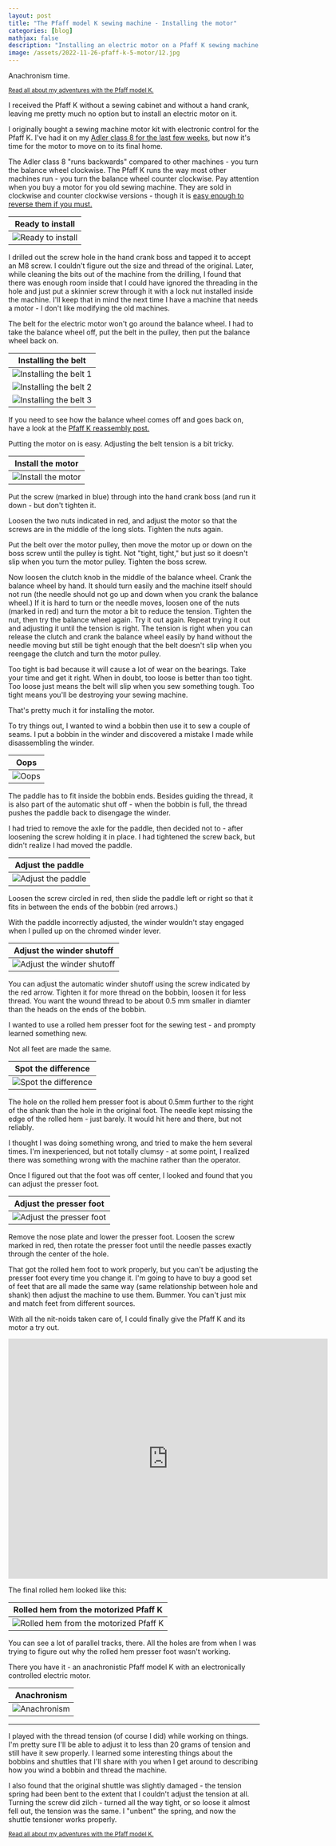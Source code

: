 ```yaml
---
layout: post
title: "The Pfaff model K sewing machine - Installing the motor"
categories: [blog]
mathjax: false
description: "Installing an electric motor on a Pfaff K sewing machine then fixing a couple of small problems."
image: /assets/2022-11-26-pfaff-k-5-motor/12.jpg
---
```

Anachronism time.

<sub>[Read all about my adventures with the Pfaff model K.](pfaff-k-toc)</sub> 

I received the Pfaff K without a sewing cabinet and without a hand crank, leaving me pretty much no option but to install an electric motor on it.

I originally bought a sewing machine motor kit with electronic control for the Pfaff K.  I've had it on my [Adler class 8 for the last few weeks,](sewingmachinemotor) but now it's time for the motor to move on to its final home.

The Adler class 8 "runs backwards" compared to other machines - you turn the balance wheel clockwise.  The Pfaff K runs the way most other machines run - you turn the balance wheel counter clockwise.  Pay attention when you buy a motor for you old sewing machine.  They are sold in clockwise and counter clockwise versions - though it is [easy enough to reverse them if you must.](universalmotor)

|Ready to install|
|----------------|
|![Ready to install](/assets/2022-11-26-pfaff-k-5-motor/1.jpg)|

I drilled out the screw hole in the hand crank boss and tapped it to accept an M8 screw.  I couldn't figure out the size and thread  of the original.  Later, while cleaning the bits out of the machine from the drilling, I found that there was enough room inside that I could have ignored the threading in the hole and just put a skinnier screw through it with a lock nut installed inside the machine.  I'll keep that in mind the next time I have a machine that needs a motor - I don't like modifying the old machines.

The belt for the electric motor won't go around the balance wheel.  I had to take the balance wheel off, put the belt in the pulley, then put the balance wheel back on.

|Installing the belt|
|-------------------|
|![Installing the belt 1](/assets/2022-11-26-pfaff-k-5-motor/2.jpg)|
|![Installing the belt 2](/assets/2022-11-26-pfaff-k-5-motor/3.jpg)|
|![Installing the belt 3](/assets/2022-11-26-pfaff-k-5-motor/4.jpg)|

If you need to see how the balance wheel comes off and goes back on, have a look at the [Pfaff K reassembly post.](pfaff-k-4-reassembly)

Putting the motor on is easy.  Adjusting the belt tension is a bit tricky.

|Install the motor|
|-----------------|
|![Install the motor](/assets/2022-11-26-pfaff-k-5-motor/5.jpg)|

Put the screw (marked in blue) through into the hand crank boss (and run it down - but don't tighten it.  

Loosen the two nuts indicated in red, and adjust the motor so that the screws are in the middle of the long slots.  Tighten the nuts again.

Put the belt over the motor pulley, then move the motor up or down on the boss screw until the pulley is tight.  Not "tight, tight," but just so it doesn't slip when you turn the motor pulley.  Tighten the boss screw.

Now loosen the clutch knob in the middle of the balance wheel.  Crank the balance wheel by hand.  It should turn easily and the machine itself should not run (the needle should not go up and down when you crank the balance wheel.)  If it is hard to turn or the needle moves, loosen one of the nuts (marked in red) and turn the motor a bit to reduce the tension.  Tighten the nut, then try the balance wheel again.  Try it out again.  Repeat trying it out and adjusting it until the tension is right.  The tension is right when you can release the clutch and crank the balance wheel easily by hand without the needle moving but still be tight enough that the belt doesn't slip when you reengage the clutch and turn the motor pulley.

Too tight is bad because it will cause a lot of wear on the bearings.  Take your time and get it right.  When in doubt, too loose is better than too tight.  Too loose just means the belt will slip when you sew something tough.  Too tight means you'll be destroying your sewing machine.

That's pretty much it for installing the motor.

To try things out, I wanted to wind a bobbin then use it to sew a couple of seams.  I put a bobbin in the winder and discovered a mistake I made while disassembling the winder.

|Oops|
|----|
|![Oops](/assets/2022-11-26-pfaff-k-5-motor/6.jpg)|

The paddle has to fit inside the bobbin ends.  Besides guiding the thread, it is also part of the automatic shut off - when the bobbin is full, the thread pushes the paddle back to disengage the winder.

I had tried to remove the axle for the paddle, then decided not to - after loosening the screw holding it in place.   I had tightened the screw back, but didn't realize I had moved the paddle.

|Adjust the paddle|
|-----------------|
|![Adjust the paddle](/assets/2022-11-26-pfaff-k-5-motor/7.jpg)|

Loosen the screw circled in red, then slide the paddle left or right so that it fits in between the ends of the bobbin (red arrows.)

With the paddle incorrectly adjusted, the winder wouldn't stay engaged when I pulled up on the chromed winder lever.

|Adjust the winder shutoff|
|-----------------|
|![Adjust the winder shutoff](/assets/2022-11-26-pfaff-k-5-motor/8.jpg)|

You can adjust the automatic winder shutoff using the screw indicated by the red arrow.  Tighten it for more thread on the bobbin, loosen it for less thread.  You want the wound thread to be about 0.5 mm smaller in diamter than the heads on the ends of the bobbin.

I wanted to use a rolled hem presser foot for the sewing test - and prompty learned something new.

Not all feet are made the same.

|Spot the difference|
|-------------------|
|![Spot the difference](/assets/2022-11-26-pfaff-k-5-motor/9.jpg)|

The hole on the rolled hem presser foot is about 0.5mm further to the right of the shank than the hole in the original foot.  The needle kept missing the edge of the rolled hem - just barely.  It would hit here and there, but not reliably.

I thought I was doing something wrong, and tried to make the hem several times.  I'm inexperienced, but not totally clumsy - at some point, I realized there was something wrong with the machine rather than the operator.

Once I figured out that the foot was off center, I looked and found that you can adjust the presser foot.

|Adjust the presser foot|
|-----------------------|
|![Adjust the presser foot](/assets/2022-11-26-pfaff-k-5-motor/10.jpg)|

Remove the nose plate and lower the presser foot. Loosen the screw marked in red, then rotate the presser foot until the needle passes exactly through the center of the hole.

That got the rolled hem foot to work properly, but you can't be adjusting the presser foot every time you change it.  I'm going to have to buy a good set of feet that are all made the same way (same relationship between hole and shank) then adjust the machine to use them.  Bummer.  You can't just mix and match feet from different sources.

With all the nit-noids taken care of, I could finally give the Pfaff K and its motor a try out.

<iframe src="https://player.vimeo.com/video/775385679?h=6b497a98ea&amp;title=0&amp;byline=0&amp;portrait=0&amp;speed=0&amp;badge=0&amp;autopause=0&amp;player_id=0&amp;app_id=58479" width="640" height="480" frameborder="0" allow="autoplay; fullscreen; picture-in-picture" allowfullscreen title="Pfaff K motor demo"></iframe>

The final rolled hem looked like this:

|Rolled hem from the motorized Pfaff K|
|-------------------------------------|
|![Rolled hem from the motorized Pfaff K](/assets/2022-11-26-pfaff-k-5-motor/11.jpg)|

You can see a lot of parallel tracks, there.  All the holes are from when I was trying to figure out why the rolled hem presser foot wasn't working.

There you have it - an anachronistic Pfaff model K with an electronically controlled electric motor.

|Anachronism|
|-----------|
|![Anachronism](/assets/2022-11-26-pfaff-k-5-motor/12.jpg)|

-------

I played with the thread tension (of course I did) while working on things.  I'm pretty sure I'll be able to adjust it to less than 20 grams of tension and still have it sew properly.  I learned some interesting things about the bobbins and shuttles that I'll share with you when I get around to describing how you wind a bobbin and thread the machine.

I also found that the original shuttle was slightly damaged - the tension spring had been bent to the extent that I couldn't adjust the tension at all.  Turning the screw did zilch - turned all the way tight, or so loose it almost fell out, the tension was the same.  I "unbent" the spring, and now the shuttle tensioner works properly.


<sub>[Read all about my adventures with the Pfaff model K.](pfaff-k-toc)</sub> 
